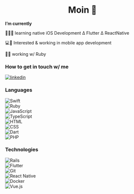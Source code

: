 <h1 align="center"> Moin 👋 </h1>


**I’m currently** 

👨🏼‍💻 learning native iOS Development ∆ Flutter ∆ ReactNative

💻📱 Interested & working in mobile app development

💎🔴 working w/ Ruby

### How to get in touch w/ me

[![linkedin](https://img.shields.io/badge/Marius_Preikschat%20-%230077B5.svg?&style=for-the-badge&logo=linkedin&logoColor=white)](https://www.linkedin.com/in/marius-kai-preikschat-1742b7200/)

### Languages

![Swift](https://img.shields.io/badge/swift-%23FA7343.svg?&style=for-the-badge&logo=swift&logoColor=white)
<br>
![Ruby](https://img.shields.io/badge/ruby-%23CC342D.svg?&style=for-the-badge&logo=ruby&logoColor=white)
<br>
![JavaScript](https://img.shields.io/badge/javascript%20-%23323330.svg?&style=for-the-badge&logo=javascript&logoColor=%23F7DF1E)
<br>
![TypeScript](https://img.shields.io/badge/typescript%20-%23007ACC.svg?&style=for-the-badge&logo=typescript&logoColor=white)
<br>
![HTML](https://img.shields.io/badge/html5%20-%23E34F26.svg?&style=for-the-badge&logo=html5&logoColor=white)
<br>
![CSS](https://img.shields.io/badge/css3%20-%231572B6.svg?&style=for-the-badge&logo=css3&logoColor=white)
<br>
![Dart](https://img.shields.io/badge/dart-%230175C2.svg?&style=for-the-badge&logo=dart&logoColor=white)
<br>
![PHP](https://img.shields.io/badge/php-%23777BB4.svg?&style=for-the-badge&logo=php&logoColor=white)

### Technologies

![Rails](https://img.shields.io/badge/rails%20-%23CC0000.svg?&style=for-the-badge&logo=ruby-on-rails&logoColor=white)
<br>
![Flutter](https://img.shields.io/badge/Flutter%20-%2302569B.svg?&style=for-the-badge&logo=Flutter&logoColor=white)
<br>
![Git](https://img.shields.io/badge/git%20-%23F05033.svg?&style=for-the-badge&logo=git&logoColor=white)
<br>
![React Native](https://img.shields.io/badge/react_native%20-%2320232a.svg?&style=for-the-badge&logo=react&logoColor=%2361DAFB)
<br>
![Docker](https://img.shields.io/badge/docker%20-%230db7ed.svg?&style=for-the-badge&logo=docker&logoColor=white)
<br>
![Vue.js](https://img.shields.io/badge/vuejs-%2335495e.svg?style=for-the-badge&logo=vuedotjs&logoColor=%234FC08D)

<!-- https://github.com/Ileriayo/markdown-badges -->

